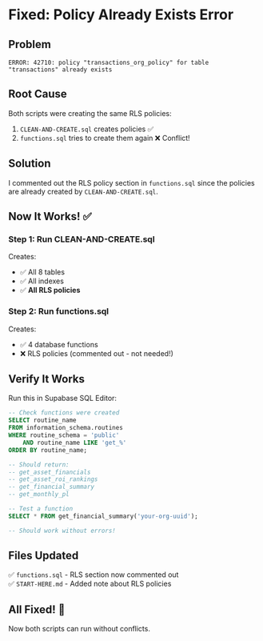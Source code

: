 # Fixed: Policy Already Exists Error

## Problem
```
ERROR: 42710: policy "transactions_org_policy" for table "transactions" already exists
```

## Root Cause
Both scripts were creating the same RLS policies:
1. `CLEAN-AND-CREATE.sql` creates policies ✅
2. `functions.sql` tries to create them again ❌ Conflict!

## Solution
I commented out the RLS policy section in `functions.sql` since the policies are already created by `CLEAN-AND-CREATE.sql`.

## Now It Works! ✅

### Step 1: Run CLEAN-AND-CREATE.sql
Creates:
- ✅ All 8 tables
- ✅ All indexes
- ✅ **All RLS policies**

### Step 2: Run functions.sql
Creates:
- ✅ 4 database functions
- ❌ RLS policies (commented out - not needed!)

## Verify It Works

Run this in Supabase SQL Editor:

```sql
-- Check functions were created
SELECT routine_name 
FROM information_schema.routines 
WHERE routine_schema = 'public' 
    AND routine_name LIKE 'get_%'
ORDER BY routine_name;

-- Should return:
-- get_asset_financials
-- get_asset_roi_rankings
-- get_financial_summary
-- get_monthly_pl

-- Test a function
SELECT * FROM get_financial_summary('your-org-uuid');

-- Should work without errors!
```

## Files Updated

✅ `functions.sql` - RLS section now commented out  
✅ `START-HERE.md` - Added note about RLS policies

## All Fixed! 🎉

Now both scripts can run without conflicts.

